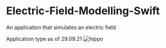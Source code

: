 # Electric-Field-Modelling-Swift
An application that simulates an electric field

Application type as of 29.09.21
![hippo](https://media.giphy.com/media/eHDtXTo2iKZG6YHRUP/giphy-downsized-large.gif?cid=790b76118a75de112f462716195135fb4eefa11bd9df80d5&rid=giphy-downsized-large.gif&ct=g)

